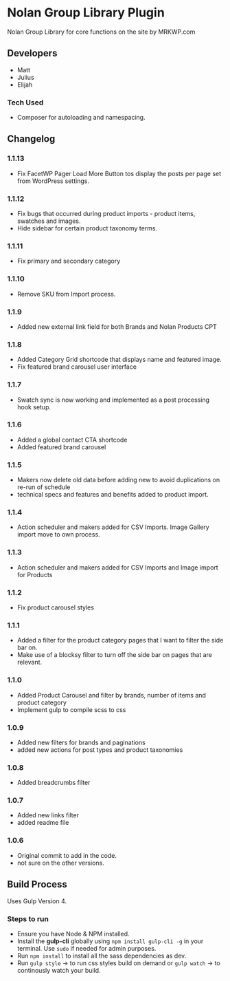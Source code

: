 # Nolan Group Library Plugin
Nolan Group Library for core functions on the site by MRKWP.com

## Developers
- Matt
- Julius
- Elijah

### Tech Used
- Composer for autoloading and namespacing.

## Changelog

### 1.1.13
- Fix FacetWP Pager Load More Button tos display the posts per page set from WordPress settings.

### 1.1.12
- Fix bugs that occurred during product imports - product items, swatches and images.
- Hide sidebar for certain product taxonomy terms.

### 1.1.11
- Fix primary and secondary category

### 1.1.10
- Remove SKU from Import process.

### 1.1.9
- Added new external link field for both Brands and Nolan Products CPT

### 1.1.8
- Added Category Grid shortcode that displays name and featured image.
- Fix featured brand carousel user interface

### 1.1.7
- Swatch sync is now working and implemented as a post processing hook setup.

### 1.1.6
- Added a global contact CTA shortcode
- Added featured brand carousel

### 1.1.5
- Makers now delete old data before adding new to avoid duplications on re-run of schedule
- technical specs and features and benefits added to product import.

### 1.1.4
- Action scheduler and makers added for CSV Imports. Image Gallery import move to own process.

### 1.1.3
- Action scheduler and makers added for CSV Imports and Image import for Products

### 1.1.2
- Fix product carousel styles

### 1.1.1
- Added a filter for the product category pages that I want to filter the side bar on.
- Make use of a blocksy filter to turn off the side bar on pages that are relevant.

### 1.1.0
- Added Product Carousel and filter by brands, number of items and product category
- Implement gulp to compile scss to css

### 1.0.9
- Added new filters for brands and paginations
- added new actions for post types and product taxonomies

### 1.0.8
- Added breadcrumbs filter

### 1.0.7
- Added new links filter
- added readme file

### 1.0.6
- Original commit to add in the code.
- not sure on the other versions.

## Build Process
Uses Gulp Version 4.

### Steps to run
- Ensure you have Node & NPM installed.
- Install the **gulp-cli** globally using `npm install gulp-cli -g` in your terminal. Use `sudo` if needed for admin purposes.
- Run `npm install` to install all the sass dependencies as dev.
- Run `gulp style` -> to run css styles build on demand or `gulp watch` -> to continously watch your build.
